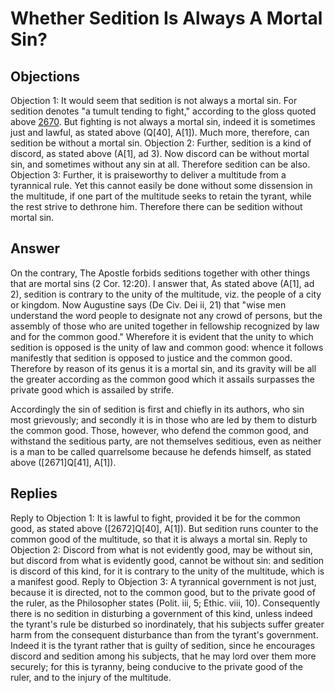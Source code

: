 # Whether Sedition Is Always A Mortal Sin?
## Objections
Objection 1: It would seem that sedition is not always a mortal sin. For sedition denotes "a tumult tending to fight," according to the gloss quoted above [2670](A[1]). But fighting is not always a mortal sin, indeed it is sometimes just and lawful, as stated above (Q[40], A[1]). Much more, therefore, can sedition be without a mortal sin.
Objection 2: Further, sedition is a kind of discord, as stated above (A[1], ad 3). Now discord can be without mortal sin, and sometimes without any sin at all. Therefore sedition can be also.
Objection 3: Further, it is praiseworthy to deliver a multitude from a tyrannical rule. Yet this cannot easily be done without some dissension in the multitude, if one part of the multitude seeks to retain the tyrant, while the rest strive to dethrone him. Therefore there can be sedition without mortal sin.
## Answer
On the contrary, The Apostle forbids seditions together with other things that are mortal sins (2 Cor. 12:20).
I answer that, As stated above (A[1], ad 2), sedition is contrary to the unity of the multitude, viz. the people of a city or kingdom. Now Augustine says (De Civ. Dei ii, 21) that "wise men understand the word people to designate not any crowd of persons, but the assembly of those who are united together in fellowship recognized by law and for the common good." Wherefore it is evident that the unity to which sedition is opposed is the unity of law and common good: whence it follows manifestly that sedition is opposed to justice and the common good. Therefore by reason of its genus it is a mortal sin, and its gravity will be all the greater according as the common good which it assails surpasses the private good which is assailed by strife.

Accordingly the sin of sedition is first and chiefly in its authors, who sin most grievously; and secondly it is in those who are led by them to disturb the common good. Those, however, who defend the common good, and withstand the seditious party, are not themselves seditious, even as neither is a man to be called quarrelsome because he defends himself, as stated above ([2671]Q[41], A[1]).
## Replies
Reply to Objection 1: It is lawful to fight, provided it be for the common good, as stated above ([2672]Q[40], A[1]). But sedition runs counter to the common good of the multitude, so that it is always a mortal sin.
Reply to Objection 2: Discord from what is not evidently good, may be without sin, but discord from what is evidently good, cannot be without sin: and sedition is discord of this kind, for it is contrary to the unity of the multitude, which is a manifest good.
Reply to Objection 3: A tyrannical government is not just, because it is directed, not to the common good, but to the private good of the ruler, as the Philosopher states (Polit. iii, 5; Ethic. viii, 10). Consequently there is no sedition in disturbing a government of this kind, unless indeed the tyrant's rule be disturbed so inordinately, that his subjects suffer greater harm from the consequent disturbance than from the tyrant's government. Indeed it is the tyrant rather that is guilty of sedition, since he encourages discord and sedition among his subjects, that he may lord over them more securely; for this is tyranny, being conducive to the private good of the ruler, and to the injury of the multitude.
